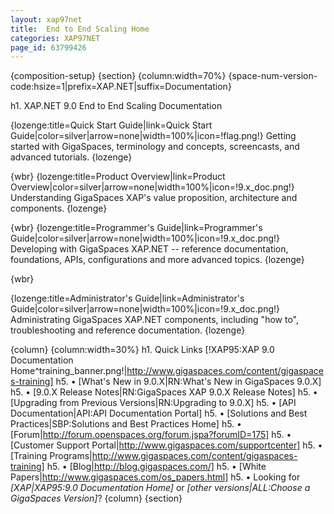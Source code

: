 ```yaml
---
layout: xap97net
title:  End to End Scaling Home
categories: XAP97NET
page_id: 63799426
---
```


{composition-setup}
{section}
{column:width=70%}
{space-num-version-code:hsize=1|prefix=XAP.NET|suffix=Documentation}


h1. XAP.NET 9.0 End to End Scaling Documentation


{lozenge:title=Quick Start Guide|link=Quick Start Guide|color=silver|arrow=none|width=100%|icon=!flag.png!}
Getting started with GigaSpaces, terminology and concepts, screencasts, and advanced tutorials.
{lozenge}

{wbr}
{lozenge:title=Product Overview|link=Product Overview|color=silver|arrow=none|width=100%|icon=!9.x_doc.png!}
Understanding GigaSpaces XAP's value proposition, architecture and components.
{lozenge}

{wbr}
{lozenge:title=Programmer's Guide|link=Programmer's Guide|color=silver|arrow=none|width=100%|icon=!9.x_doc.png!}
Developing with GigaSpaces XAP.NET -- reference documentation, foundations, APIs, configurations and more advanced topics.
{lozenge}

{wbr}

{lozenge:title=Administrator's Guide|link=Administrator's Guide|color=silver|arrow=none|width=100%|icon=!9.x_doc.png!}
Administrating GigaSpaces XAP.NET components, including "how to", troubleshooting and reference documentation.
{lozenge}

{column}
{column:width=30%}
h1. Quick Links
[!XAP95:XAP 9.0 Documentation Home^training_banner.png!|http://www.gigaspaces.com/content/gigaspaces-training]
h5. &bull; [What's New in 9.0.X|RN:What's New in GigaSpaces 9.0.X]
h5. &bull; [9.0.X Release Notes|RN:GigaSpaces XAP 9.0.X Release Notes]
h5. &bull; [Upgrading from Previous Versions|RN:Upgrading to 9.0.X]
h5. &bull; [API Documentation|API:API Documentation Portal]
h5. &bull; [Solutions and Best Practices|SBP:Solutions and Best Practices Home]
h5. &bull; [Forum|http://forum.openspaces.org/forum.jspa?forumID=175]
h5. &bull; [Customer Support Portal|http://www.gigaspaces.com/supportcenter]
h5. &bull; [Training Programs|http://www.gigaspaces.com/content/gigaspaces-training]
h5. &bull; [Blog|http://blog.gigaspaces.com/]
h5. &bull; [White Papers|http://www.gigaspaces.com/os_papers.html]
h5. &bull; Looking for *[*XAP*|XAP95:9.0 Documentation Home]* or *[*other versions*|ALL:Choose a GigaSpaces Version]*?
{column}
{section}
